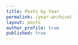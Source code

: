 ```yaml
---
title: Posts by Year
permalink: /year-archive/
layout: posts
author_profile: true
published: true
---
```

